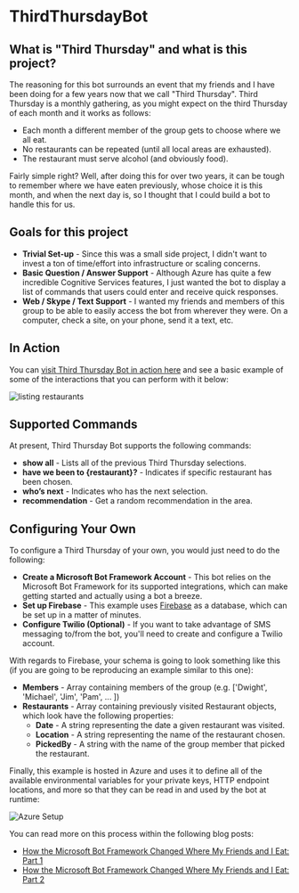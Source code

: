 # ThirdThursdayBot

## What is "Third Thursday" and what is this project?

The reasoning for this bot surrounds an event that my friends and I have been doing for a few years now that we call "Third Thursday". Third Thursday is a monthly gathering, as you might expect on the third Thursday of each month and it works as follows:

 - Each month a different member of the group gets to choose where we all eat.
 - No restaurants can be repeated (until all local areas are exhausted).
 - The restaurant must serve alcohol (and obviously food).

Fairly simple right? Well, after doing this for over two years, it can be tough to remember where we have eaten previously, whose choice it is this month, and when the next day is, so I thought that I could build a bot to handle this for us.

## Goals for this project

 - **Trivial Set-up** - Since this was a small side project, I didn't want to invest a ton of time/effort into infrastructure or scaling concerns.
 - **Basic Question / Answer Support** - Although Azure has quite a few incredible Cognitive Services features, I just wanted the bot to display a list of commands that users could enter and receive quick responses.
 - **Web / Skype / Text Support** - I wanted my friends and members of this group to be able to easily access the bot from wherever they were. On a computer, check a site, on your phone, send it a text, etc.
 
## In Action

You can [visit Third Thursday Bot in action here](http://thirdthursdaybot.azurewebsites.net/) and see a basic example of some of the interactions that you can perform with it below:

![listing restaurants](http://rion.io/content/images/2017/05/listing-restaurants.gif)

## Supported Commands

At present, Third Thursday Bot supports the following commands:

- **show all** - Lists all of the previous Third Thursday selections.
- **have we been to {restaurant}?** - Indicates if specific restaurant has been chosen.
- **who’s next** - Indicates who has the next selection.
- **recommendation** - Get a random recommendation in the area.

## Configuring Your Own

To configure a Third Thursday of your own, you would just need to do the following:

 - **Create a Microsoft Bot Framework Account** - This bot relies on the Microsoft Bot Framework for its supported integrations, which can make getting started and actually using a bot a breeze.
 - **Set up Firebase** - This example uses [Firebase](https://firebase.google.com/) as a database, which can be set up in a matter of minutes.
 - **Configure Twilio (Optional)** - If you want to take advantage of SMS messaging to/from the bot, you'll need to create and configure a Twilio account.
 
With regards to Firebase, your schema is going to look something like this (if you are going to be reproducing an example similar to this one):
 
 - **Members** - Array containing members of the group (e.g. ['Dwight', 'Michael', 'Jim', 'Pam', ... ])
 - **Restaurants** - Array containing previously visited Restaurant objects, which look have the following properties:
     - **Date** - A string representing the date a given restaurant was visited.
     - **Location** - A string representing the name of the restaurant chosen.
     - **PickedBy** - A string with the name of the group member that picked the restaurant.

Finally, this example is hosted in Azure and uses it to define all of the available environmental variables for your private keys, HTTP endpoint locations, and more so that they can be 
read in and used by the bot at runtime:

![Azure Setup](https://rionghost.azurewebsites.net/content/images/2017/06/AppSettingsInAzure.PNG)

You can read more on this process within the following blog posts:
 
 - [How the Microsoft Bot Framework Changed Where My Friends and I Eat: Part 1](http://rion.io/2017/05/11/how-the-microsoft-bot-framework-changed-where-my-friends-and-i-eat-part-1/)
 - [How the Microsoft Bot Framework Changed Where My Friends and I Eat: Part 2](http://rion.io/2017/05/11/how-the-microsoft-bot-framework-changed-where-my-friends-and-i-eat-part-2/)
